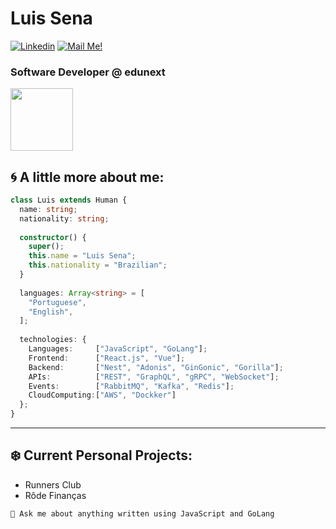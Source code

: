 # Luis Sena


[![Linkedin](https://img.shields.io/badge/-Connect-blue?style=flat-square&logo=Linkedin&logoColor=white&link=https://www.linkedin.com/in/oluissena/)](https://www.linkedin.com/in/oluissena/)
[![Mail Me!](https://img.shields.io/badge/-Contact%20Me!-c14438?style=flat-square&logo=Gmail&logoColor=white&link=mailto:luis.senarode@gmail.com)](mailto:luis.senarode@gmail.com)
### Software Developer @ edunext 

<img src="https://i.ibb.co/QJZdmpv/XOsX.gif" width="100" height="100" />

## 🌀 A little more about me:

```typescript
class Luis extends Human {
  name: string;
  nationality: string;
  
  constructor() {
    super();
    this.name = "Luis Sena";
    this.nationality = "Brazilian";
  }
  
  languages: Array<string> = [
    "Portuguese",
    "English",
  ];
  
  technologies: {
    Languages:     ["JavaScript", "GoLang"];
    Frontend:      ["React.js", "Vue"];
    Backend:       ["Nest", "Adonis", "GinGonic", "Gorilla"];
    APIs:          ["REST", "GraphQL", "gRPC", "WebSocket"];
    Events:        ["RabbitMQ", "Kafka", "Redis"];
    CloudComputing:["AWS", "Dockker"]
  };
}
```


---
## ❄️ Current Personal Projects:

- Runners Club
- Rôde Finanças




`💬 Ask me about anything written using JavaScript and GoLang`
